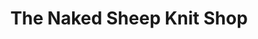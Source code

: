 ---
title: "The Naked Sheep Knit Shop"
url: /portland/the-naked-sheep-knit-shop/
shop: Allgemein
---